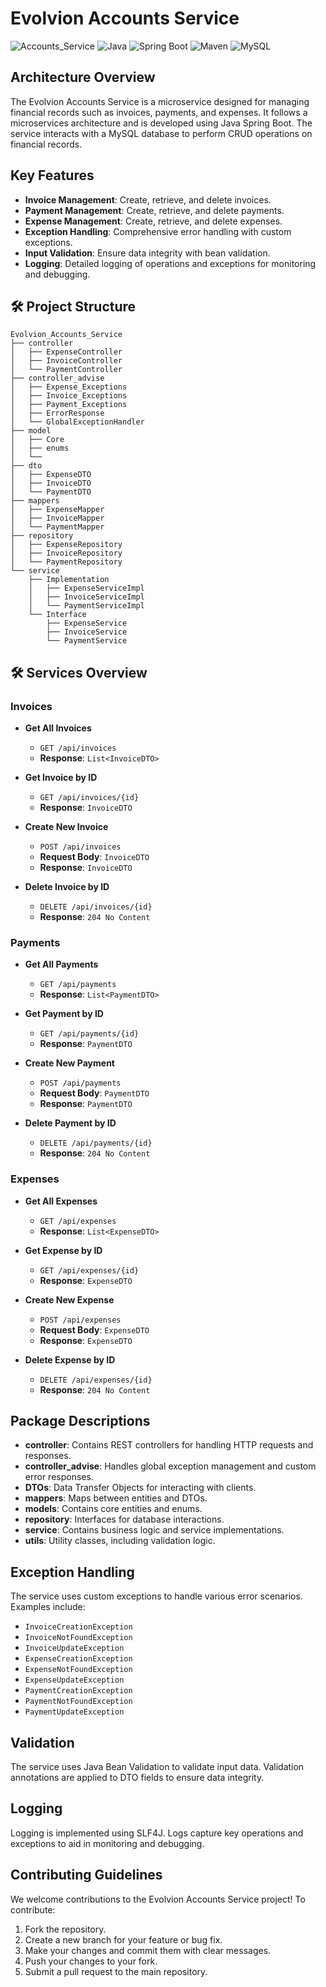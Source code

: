 # Evolvion Accounts Service

![Accounts_Service](https://img.shields.io/badge/Accounts_Service%20Microservice-6DB33F?style=for-the-badge&logo=java&logoColor=white)
![Java](https://img.shields.io/badge/Java-ED8B00?style=for-the-badge&logo=java&logoColor=white) 
![Spring Boot](https://img.shields.io/badge/Spring_Boot-6DB33F?style=for-the-badge&logo=spring-boot&logoColor=white) 
![Maven](https://img.shields.io/badge/Maven-C71A36?style=for-the-badge&logo=apache-maven&logoColor=white) 
![MySQL](https://img.shields.io/badge/MySQL-4479A1?style=for-the-badge&logo=mysql&logoColor=white)

## Architecture Overview

The Evolvion Accounts Service is a microservice designed for managing financial records such as invoices, payments, and expenses. It follows a microservices architecture and is developed using Java Spring Boot. The service interacts with a MySQL database to perform CRUD operations on financial records.

## Key Features

- **Invoice Management**: Create, retrieve, and delete invoices.
- **Payment Management**: Create, retrieve, and delete payments.
- **Expense Management**: Create, retrieve, and delete expenses.
- **Exception Handling**: Comprehensive error handling with custom exceptions.
- **Input Validation**: Ensure data integrity with bean validation.
- **Logging**: Detailed logging of operations and exceptions for monitoring and debugging.

## 🛠️ Project Structure

```plaintext
Evolvion_Accounts_Service
├── controller
│   ├── ExpenseController
│   ├── InvoiceController
│   └── PaymentController
├── controller_advise
│   ├── Expense_Exceptions
│   ├── Invoice_Exceptions
│   ├── Payment_Exceptions
│   ├── ErrorResponse
│   └── GlobalExceptionHandler
├── model
│   ├── Core
│   ├── enums
│   └──
├── dto
│   ├── ExpenseDTO
│   ├── InvoiceDTO
│   └── PaymentDTO
├── mappers
│   ├── ExpenseMapper
│   ├── InvoiceMapper
│   └── PaymentMapper
├── repository
│   ├── ExpenseRepository
│   ├── InvoiceRepository
│   └── PaymentRepository
└── service
    ├── Implementation
    │   ├── ExpenseServiceImpl
    │   ├── InvoiceServiceImpl
    │   └── PaymentServiceImpl
    └── Interface
        ├── ExpenseService
        ├── InvoiceService
        └── PaymentService

```


## 🛠️ Services Overview

### Invoices

- **Get All Invoices**
  - `GET /api/invoices`
  - **Response**: `List<InvoiceDTO>`

- **Get Invoice by ID**
  - `GET /api/invoices/{id}`
  - **Response**: `InvoiceDTO`

- **Create New Invoice**
  - `POST /api/invoices`
  - **Request Body**: `InvoiceDTO`
  - **Response**: `InvoiceDTO`

- **Delete Invoice by ID**
  - `DELETE /api/invoices/{id}`
  - **Response**: `204 No Content`

### Payments

- **Get All Payments**
  - `GET /api/payments`
  - **Response**: `List<PaymentDTO>`

- **Get Payment by ID**
  - `GET /api/payments/{id}`
  - **Response**: `PaymentDTO`

- **Create New Payment**
  - `POST /api/payments`
  - **Request Body**: `PaymentDTO`
  - **Response**: `PaymentDTO`

- **Delete Payment by ID**
  - `DELETE /api/payments/{id}`
  - **Response**: `204 No Content`

### Expenses

- **Get All Expenses**
  - `GET /api/expenses`
  - **Response**: `List<ExpenseDTO>`

- **Get Expense by ID**
  - `GET /api/expenses/{id}`
  - **Response**: `ExpenseDTO`

- **Create New Expense**
  - `POST /api/expenses`
  - **Request Body**: `ExpenseDTO`
  - **Response**: `ExpenseDTO`

- **Delete Expense by ID**
  - `DELETE /api/expenses/{id}`
  - **Response**: `204 No Content`

## Package Descriptions

- **controller**: Contains REST controllers for handling HTTP requests and responses.
- **controller_advise**: Handles global exception management and custom error responses.
- **DTOs**: Data Transfer Objects for interacting with clients.
- **mappers**: Maps between entities and DTOs.
- **models**: Contains core entities and enums.
- **repository**: Interfaces for database interactions.
- **service**: Contains business logic and service implementations.
- **utils**: Utility classes, including validation logic.

## Exception Handling

The service uses custom exceptions to handle various error scenarios. Examples include:
- `InvoiceCreationException`
- `InvoiceNotFoundException`
- `InvoiceUpdateException`
- `ExpenseCreationException`
- `ExpenseNotFoundException`
- `ExpenseUpdateException`
- `PaymentCreationException`
- `PaymentNotFoundException`
- `PaymentUpdateException`

## Validation

The service uses Java Bean Validation  to validate input data. Validation annotations are applied to DTO fields to ensure data integrity.

## Logging

Logging is implemented using SLF4J. Logs capture key operations and exceptions to aid in monitoring and debugging.

## Contributing Guidelines

We welcome contributions to the Evolvion Accounts Service project! To contribute:

1. Fork the repository.
2. Create a new branch for your feature or bug fix.
3. Make your changes and commit them with clear messages.
4. Push your changes to your fork.
5. Submit a pull request to the main repository.

